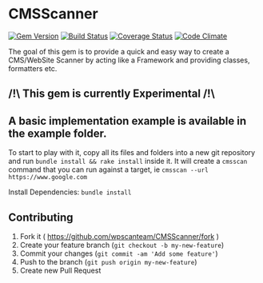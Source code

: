 # CMSScanner

[![Gem Version](https://badge.fury.io/rb/cms_scanner.svg)](https://badge.fury.io/rb/cms_scanner)
[![Build Status](https://travis-ci.org/wpscanteam/CMSScanner.svg?branch=master)](https://travis-ci.org/wpscanteam/CMSScanner)
[![Coverage Status](https://img.shields.io/coveralls/wpscanteam/CMSScanner.svg)](https://coveralls.io/r/wpscanteam/CMSScanner)
[![Code Climate](https://api.codeclimate.com/v1/badges/b90b7f9f6982792ef8d6/maintainability)](https://codeclimate.com/github/wpscanteam/CMSScanner/maintainability)

The goal of this gem is to provide a quick and easy way to create a CMS/WebSite Scanner by acting like a Framework and providing classes, formatters etc.

## /!\ This gem is currently Experimental /!\

## A basic implementation example is available in the example folder.

To start to play with it, copy all its files and folders into a new git repository and run `bundle install && rake install` inside it.
It will create a `cmsscan` command that you can run against a target, ie `cmsscan --url https://www.google.com`


Install Dependencies: `bundle install`

## Contributing

1. Fork it ( https://github.com/wpscanteam/CMSScanner/fork )
2. Create your feature branch (`git checkout -b my-new-feature`)
3. Commit your changes (`git commit -am 'Add some feature'`)
4. Push to the branch (`git push origin my-new-feature`)
5. Create new Pull Request
